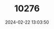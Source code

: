 ---
title: "10276"
category: "Parahyaena brunnea"
draft: false
date: 2024-02-22 13:03:50
languages:
  English: ["Brown Hyaena"]
---